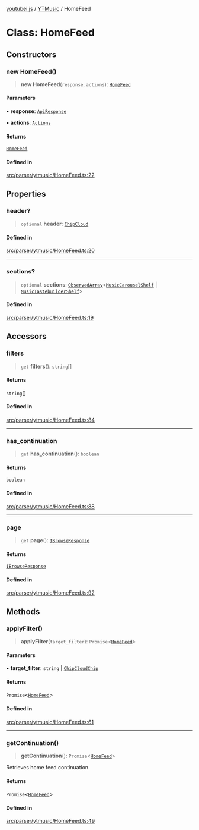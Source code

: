 [youtubei.js](../../../README.md) / [YTMusic](../README.md) / HomeFeed

# Class: HomeFeed

## Constructors

### new HomeFeed()

> **new HomeFeed**(`response`, `actions`): [`HomeFeed`](HomeFeed.md)

#### Parameters

• **response**: [`ApiResponse`](../../../interfaces/ApiResponse.md)

• **actions**: [`Actions`](../../../classes/Actions.md)

#### Returns

[`HomeFeed`](HomeFeed.md)

#### Defined in

[src/parser/ytmusic/HomeFeed.ts:22](https://github.com/LuanRT/YouTube.js/blob/cf09f7bab14fcca99e1f3ae428c7337fea58cfa5/src/parser/ytmusic/HomeFeed.ts#L22)

## Properties

### header?

> `optional` **header**: [`ChipCloud`](../../YTNodes/classes/ChipCloud.md)

#### Defined in

[src/parser/ytmusic/HomeFeed.ts:20](https://github.com/LuanRT/YouTube.js/blob/cf09f7bab14fcca99e1f3ae428c7337fea58cfa5/src/parser/ytmusic/HomeFeed.ts#L20)

***

### sections?

> `optional` **sections**: [`ObservedArray`](../../Helpers/type-aliases/ObservedArray.md)\<[`MusicCarouselShelf`](../../YTNodes/classes/MusicCarouselShelf.md) \| [`MusicTastebuilderShelf`](../../YTNodes/classes/MusicTastebuilderShelf.md)\>

#### Defined in

[src/parser/ytmusic/HomeFeed.ts:19](https://github.com/LuanRT/YouTube.js/blob/cf09f7bab14fcca99e1f3ae428c7337fea58cfa5/src/parser/ytmusic/HomeFeed.ts#L19)

## Accessors

### filters

> `get` **filters**(): `string`[]

#### Returns

`string`[]

#### Defined in

[src/parser/ytmusic/HomeFeed.ts:84](https://github.com/LuanRT/YouTube.js/blob/cf09f7bab14fcca99e1f3ae428c7337fea58cfa5/src/parser/ytmusic/HomeFeed.ts#L84)

***

### has\_continuation

> `get` **has\_continuation**(): `boolean`

#### Returns

`boolean`

#### Defined in

[src/parser/ytmusic/HomeFeed.ts:88](https://github.com/LuanRT/YouTube.js/blob/cf09f7bab14fcca99e1f3ae428c7337fea58cfa5/src/parser/ytmusic/HomeFeed.ts#L88)

***

### page

> `get` **page**(): [`IBrowseResponse`](../../APIResponseTypes/type-aliases/IBrowseResponse.md)

#### Returns

[`IBrowseResponse`](../../APIResponseTypes/type-aliases/IBrowseResponse.md)

#### Defined in

[src/parser/ytmusic/HomeFeed.ts:92](https://github.com/LuanRT/YouTube.js/blob/cf09f7bab14fcca99e1f3ae428c7337fea58cfa5/src/parser/ytmusic/HomeFeed.ts#L92)

## Methods

### applyFilter()

> **applyFilter**(`target_filter`): `Promise`\<[`HomeFeed`](HomeFeed.md)\>

#### Parameters

• **target\_filter**: `string` \| [`ChipCloudChip`](../../YTNodes/classes/ChipCloudChip.md)

#### Returns

`Promise`\<[`HomeFeed`](HomeFeed.md)\>

#### Defined in

[src/parser/ytmusic/HomeFeed.ts:61](https://github.com/LuanRT/YouTube.js/blob/cf09f7bab14fcca99e1f3ae428c7337fea58cfa5/src/parser/ytmusic/HomeFeed.ts#L61)

***

### getContinuation()

> **getContinuation**(): `Promise`\<[`HomeFeed`](HomeFeed.md)\>

Retrieves home feed continuation.

#### Returns

`Promise`\<[`HomeFeed`](HomeFeed.md)\>

#### Defined in

[src/parser/ytmusic/HomeFeed.ts:49](https://github.com/LuanRT/YouTube.js/blob/cf09f7bab14fcca99e1f3ae428c7337fea58cfa5/src/parser/ytmusic/HomeFeed.ts#L49)
